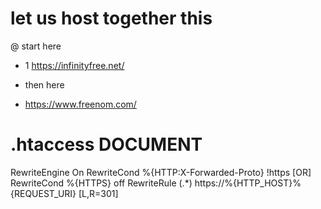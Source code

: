 # let us host together this
@ start here
- 1 https://infinityfree.net/

* then here
- https://www.freenom.com/



# .htaccess DOCUMENT
RewriteEngine On
RewriteCond %{HTTP:X-Forwarded-Proto} !https [OR]
RewriteCond %{HTTPS} off
RewriteRule (.*) https://%{HTTP_HOST}%{REQUEST_URI} [L,R=301]
